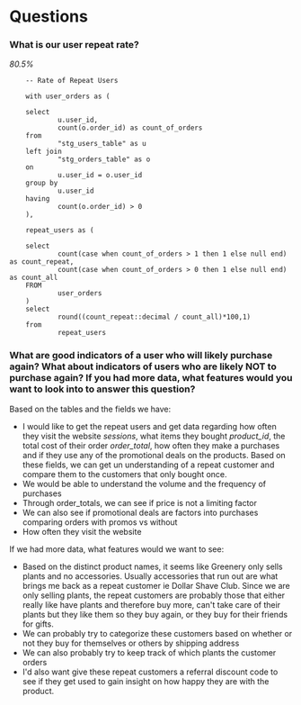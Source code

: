 # Questions

### What is our user repeat rate?
*80.5%*

		-- Rate of Repeat Users

		with user_orders as (
		
		select
				u.user_id,
				count(o.order_id) as count_of_orders
		from
				"stg_users_table" as u
		left join 
				"stg_orders_table" as o
		on 
				u.user_id = o.user_id
		group by 
				u.user_id
		having 
				count(o.order_id) > 0
		),

		repeat_users as (
		
		select
				count(case when count_of_orders > 1 then 1 else null end) as count_repeat,
				count(case when count_of_orders > 0 then 1 else null end) as count_all
		FROM
				user_orders
		)
		select 
				round((count_repeat::decimal / count_all)*100,1) 
		from 
				repeat_users


### What are good indicators of a user who will likely purchase again? What about indicators of users who are likely NOT to purchase again? If you had more data, what features would you want to look into to answer this question?

Based on the tables and the fields we have:
- I would like to get the repeat users and get data regarding how often they visit the website *sessions*, what items they bought *product_id*, the total cost of their order *order_total*, how often they make a purchases and if they use any of the promotional deals on the products. Based on these fields, we can get un understanding of a repeat customer and compare them to the customers that only bought once.
- We would be able to understand the volume and the frequency of purchases
- Through order_totals, we can see if price is not a limiting factor
- We can also see if promotional deals are factors into purchases comparing orders with promos vs without
- How often they visit the website

If we had more data, what features would we want to see:
- Based on the distinct product names, it seems like Greenery only sells plants and no accessories. Usually accessories that run out are what brings me back as a repeat customer ie Dollar Shave Club. Since we are only selling plants, the repeat customers are probably those that either really like have plants and therefore buy more, can't take care of their plants but they like them so they buy again, or they buy for their friends for gifts. 
- We can probably try to categorize these customers based on whether or not they buy for themselves or others  by shipping address
- We can also probably try to keep track of which plants the customer orders 
- I'd also want give these repeat customers a referral discount code to see if they get used to gain insight on how happy they are with the product.